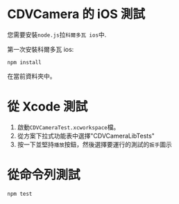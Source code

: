 <!---
 license: Licensed to the Apache Software Foundation (ASF) under one
         or more contributor license agreements.  See the NOTICE file
         distributed with this work for additional information
         regarding copyright ownership.  The ASF licenses this file
         to you under the Apache License, Version 2.0 (the
         "License"); you may not use this file except in compliance
         with the License.  You may obtain a copy of the License at

           http://www.apache.org/licenses/LICENSE-2.0

         Unless required by applicable law or agreed to in writing,
         software distributed under the License is distributed on an
         "AS IS" BASIS, WITHOUT WARRANTIES OR CONDITIONS OF ANY
         KIND, either express or implied.  See the License for the
         specific language governing permissions and limitations
         under the License.
-->

# CDVCamera 的 iOS 測試

您需要安裝`node.js`拉`科爾多瓦 ios`中.

第一次安裝科爾多瓦 ios:

    npm install


在當前資料夾中。

# 從 Xcode 測試

  1. 啟動`CDVCameraTest.xcworkspace`檔。
  2. 從方案下拉式功能表中選擇"CDVCameraLibTests"
  3. 按一下並堅持`播放`按鈕，然後選擇要運行的測試的`扳手`圖示

# 從命令列測試

    npm test